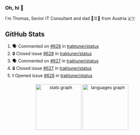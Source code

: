 ### Oh, hi 👋

I'm Thomas, Senior IT Consultant and dad 👶♊️👶 from Austria 🇦🇹

<!--
**traktuner/traktuner** is a ✨ _special_ ✨ repository because its `README.md` (this file) appears on your GitHub profile.

Here are some ideas to get you started:

- 🔭 I’m currently working on ...
- 🌱 I’m currently learning ...
- 👯 I’m looking to collaborate on ...
- 🤔 I’m looking for help with ...
- 💬 Ask me about ...
- 📫 How to reach me: ...
- 😄 Pronouns: ...
- ⚡ Fun fact: ...
-->

</div>

## GitHub Stats
<!--START_SECTION:activity-->
1. 🗣 Commented on [#628](https://github.com/traktuner/status/issues/628#issuecomment-3238975881) in [traktuner/status](https://github.com/traktuner/status)
2. 🔒 Closed issue [#628](https://github.com/traktuner/status/issues/628) in [traktuner/status](https://github.com/traktuner/status)
3. 🗣 Commented on [#627](https://github.com/traktuner/status/issues/627#issuecomment-3238975865) in [traktuner/status](https://github.com/traktuner/status)
4. 🔒 Closed issue [#627](https://github.com/traktuner/status/issues/627) in [traktuner/status](https://github.com/traktuner/status)
5. ❗ Opened issue [#628](https://github.com/traktuner/status/issues/628) in [traktuner/status](https://github.com/traktuner/status)
<!--END_SECTION:activity-->

<div align="center">
  <img src="https://github-readme-stats.vercel.app/api?username=traktuner&hide_title=false&hide_rank=false&show_icons=true&include_all_commits=true&count_private=true&disable_animations=false&theme=dracula&locale=en&hide_border=false&order=1" height="150" alt="stats graph"  />
  <img src="https://github-readme-stats.vercel.app/api/top-langs?username=traktuner&locale=en&hide_title=false&layout=compact&card_width=320&langs_count=5&theme=dracula&hide_border=false&order=2" height="150" alt="languages graph"  />
</div>
